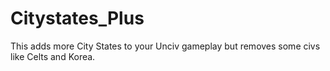 # Citystates_Plus
This adds more City States to your Unciv gameplay but removes some civs like Celts and Korea.
